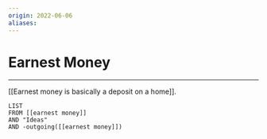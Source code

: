 ```yaml
---
origin: 2022-06-06
aliases: 
---
```

# Earnest Money
---
[[Earnest money is basically a deposit on a home]]. 



```dataview
LIST 
FROM [[earnest money]]
AND "Ideas"
AND -outgoing([[earnest money]])
```

